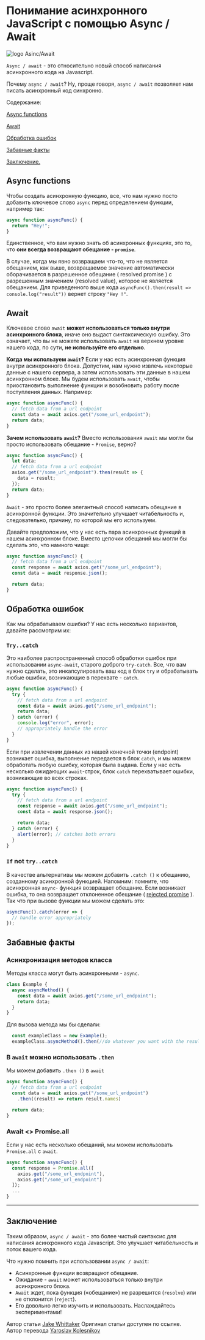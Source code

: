 # Понимание асинхронного JavaScript с помощью Async / Await

![logo Asinc/Await](img/logo-understanding-asinc-await.jpg)

`Async / await` - это относительно новый способ написания асинхронного кода на Javascript.

Почему `async / await`? Ну, проще говоря, `async / await` позволяет нам писать асинхронный код синхронно.

Содержание:

[Async functions](#Async-functions)

[Await](#Await)

[Обработка ошибок](#Обработка-ошибок)

[Забавные факты](#Забавные-факты)

[Заключение.](#Заключение)

## Async functions

Чтобы создать асинхронную функцию, все, что нам нужно посто добавить ключевое слово `async` перед определением функции, например так:

```js
async function asyncFunc() {
  return "Hey!";
}
```

Единственное, что вам нужно знать об асинхронных функциях, это то, что **они всегда возвращают обещание - `promise`**.

В случае, когда мы явно возвращаем что-то, что не является обещанием, как выше, возвращаемое значение автоматически оборачивается в разрешенное обещание ( resolved promise ) с разрешенным значением (resolved value), которое не является обещанием. Для приведенного выше кода `asyncFunc().then(result => console.log("result"))` вернет строку `"Hey !"`.

## Await

Ключевое слово `await` **может использоваться только внутри асинхронного блока**, иначе оно выдаст синтаксическую ошибку. Это означает, что вы не можете использовать `await` на верхнем уровне нашего кода, по сути, **не используйте его отдельно**.

**Когда мы используем `await`?** Если у нас есть асинхронная функция внутри асинхронного блока. Допустим, нам нужно извлечь некоторые данные с нашего сервера, а затем использовать эти данные в нашем асинхронном блоке. Мы будем использовать `await`, чтобы приостановить выполнение функции и возобновить работу после поступления данных. Например:

```js
async function asyncFunc() {
  // fetch data from a url endpoint
  const data = await axios.get("/some_url_endpoint");
  return data;
}
```

**Зачем использовать `await`?** Вместо использования `await` мы могли бы просто использовать обещание - `Promise`, верно?

```js
async function asyncFunc() {
  let data;
  // fetch data from a url endpoint
  axios.get("/some_url_endpoint").then(result => {
    data = result;
  });
  return data;
}
```

`Await` - это просто более элегантный способ написать обещание в асинхронной функции. Это значительно улучшает читабельность и, следовательно, причину, по которой мы его используем.

Давайте предположим, что у нас есть пара асинхронных функций в нашем асинхронном блоке. Вместо цепочки обещаний мы могли бы сделать это, что намного чище:

```js
async function asyncFunc() {
  // fetch data from a url endpoint
  const response = await axios.get("/some_url_endpoint");
  const data = await response.json();

  return data;
}
```

## Обработка ошибок

Как мы обрабатываем ошибки? У нас есть несколько вариантов, давайте рассмотрим их:

### `Try..catch`

Это наиболее распространенный способ обработки ошибок при использовании `async-await`, старого доброго `try-catch`. Все, что вам нужно сделать, это инкапсулировать ваш код в блок `try` и обрабатывать любые ошибки, возникающие в перехвате - `catch`.

```js
async function asyncFunc() {
  try {
    // fetch data from a url endpoint
    const data = await axios.get("/some_url_endpoint");
    return data;
  } catch (error) {
    console.log("error", error);
    // appropriately handle the error
  }
}
```

Если при извлечении данных из нашей конечной точки (endpoint) возникает ошибка, выполнение передается в блок `catch`, и мы можем обработать любую ошибку, которая была выдана. Если у нас есть несколько ожидающих `await`-строк, блок `catch` перехватывает ошибки, возникающие во всех строках.

```js
async function asyncFunc() {
  try {
    // fetch data from a url endpoint
    const response = await axios.get("/some_url_endpoint");
    const data = await response.json();

    return data;
  } catch (error) {
    alert(error); // catches both errors
  }
}
```

### `If` not `try..catch`

В качестве альтернативы мы можем добавить `.catch ()` к обещанию, созданному асинхронной функцией. Напомним: помните, что асинхронная `async`- функция возвращает обещание. Если возникает ошибка, то она возвращает отклоненное обещание ( [rejected promise](https://developer.mozilla.org/ru/docs/Web/JavaScript/Reference/Global_Objects/Promise/reject) ). Так что при вызове функции мы можем сделать это:

```js
asyncFunc().catch(error => {
  // handle error appropriately
});
```

## Забавные факты

### Асинхронизация методов класса

Методы класса могут быть асинхронными - `async`.

```js
class Example {
  async asyncMethod() {
    const data = await axios.get("/some_url_endpoint");
    return data;
  }
}
```

Для вызова метода мы бы сделали:

```js
  const exampleClass = new Example();
  exampleClass.asyncMethod().then(//do whatever you want with the result)
```

### В `await` можно использовать `.then`

Мы можем добавить `.then ()` в `await`

```js
async function asyncFunc() {
  // fetch data from a url endpoint
  const data = await axios.get("/some_url_endpoint")
    .then((result) => return result.names)

  return data;
}
```

### Await <> Promise.all

Если у нас есть несколько обещаний, мы можем использовать `Promise.all` с `await`.

```js
async function asyncFunc() {
  const response = Promise.all([
    axios.get("/some_url_endpoint"),
    axios.get("/some_url_endpoint")
  ]);
  ...
}
```

---

## Заключение

Таким образом, `async / await` - это более чистый синтаксис для написания асинхронного кода Javascript. Это улучшает читабельность и поток вашего кода.

Что нужно помнить при использовании `async / await`:

- Асинхронные функции возвращают обещание.
- Ожидание - `await` может использоваться только внутри асинхронного блока.
- `Await` ждет, пока функция («обещание») не разрешится (`resolve`) или не отклонится (`reject`).
- Его довольно легко изучить и использовать. Наслаждайтесь экспериментами!

Автор статьи [Jake Whittaker](https://morioh.com/p/fbf88bcaeabb?fbclid=IwAR1v-xtvkW2v2et4IHUVuMt8HwVZlVebJqRElKJwLwpe0J12D4jJ84Sk_aA) Оригинал статьи доступен по ссылке.<br/> Автор перевода [Yaroslav Kolesnikov](https://github.com/YaroslavW)
